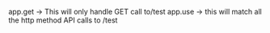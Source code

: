  app.get -> This will only handle GET call to/test 
 app.use -> this will match all the http method API calls  to /test